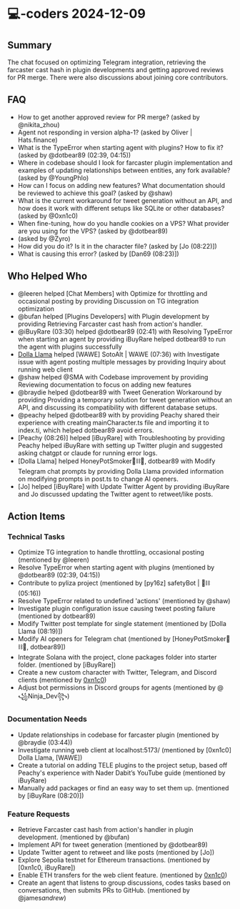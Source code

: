 # 💻-coders 2024-12-09

## Summary

The chat focused on optimizing Telegram integration, retrieving the farcaster cast hash in plugin developments and getting approved reviews for PR merge. There were also discussions about joining core contributors.

## FAQ

- How to get another approved review for PR merge? (asked by @nikita_zhou)
- Agent not responding in version alpha-1? (asked by Oliver | Hats.finance)
- What is the TypeError when starting agent with plugins? How to fix it? (asked by @dotbear89 (02:39, 04:15))
- Where in codebase should I look for farcaster plugin implementation and examples of updating relationships between entities, any fork available? (asked by @YoungPhlo)
- How can I focus on adding new features? What documentation should be reviewed to achieve this goal? (asked by @shaw)
- What is the current workaround for tweet generation without an API, and how does it work with different setups like SQLite or other databases? (asked by @0xn1c0)
- When fine-tuning, how do you handle cookies on a VPS? What provider are you using for the VPS? (asked by @dotbear89)
- (asked by @Zyro)
- How did you do it? Is it in the character file? (asked by [Jo (08:22)])
- What is causing this error? (asked by [Dan69 (08:23)])

## Who Helped Who

- @leeren helped [Chat Members] with Optimize for throttling and occasional posting by providing Discussion on TG integration optimization
- @bufan helped [Plugins Developers] with Plugin development by providing Retrieving Farcaster cast hash from action's handler.
- @iBuyRare (03:30) helped @dotbear89 (02:41) with Resolving TypeError when starting an agent by providing iBuyRare helped dotbear89 to run the agent with plugins successfully
- [Dolla Llama](07:24) helped [WAWE] SotoAlt | WAWE (07:36) with Investigate issue with agent posting multiple messages by providing Inquiry about running web client
- @shaw helped @SMA with Codebase improvement by providing Reviewing documentation to focus on adding new features
- @braydie helped @dotbear89 with Tweet Generation Workaround by providing Providing a temporary solution for tweet generation without an API, and discussing its compatibility with different database setups.
- @peachy helped @dotbear89 with by providing Peachy shared their experience with creating mainCharacter.ts file and importing it to index.ti, which helped dotbear89 avoid errors.
- [Peachy (08:26)] helped [iBuyRare] with Troubleshooting by providing Peachy helped iBuyRare with setting up Twitter plugin and suggested asking chatgpt or claude for running error logs.
- [Dolla Llama] helped HoneyPotSmoker🐻⛓🍯, dotbear89 with Modify Telegram chat prompts by providing Dolla Llama provided information on modifying prompts in post.ts to change AI openers.
- [Jo] helped [iBuyRare] with Update Twitter Agent by providing iBuyRare and Jo discussed updating the Twitter agent to retweet/like posts.

## Action Items

### Technical Tasks

- Optimize TG integration to handle throttling, occasional posting (mentioned by @leeren)
- Resolve TypeError when starting agent with plugins (mentioned by @dotbear89 (02:39, 04:15))
- Contribute to pyliza project (mentioned by [py16z] safetyBot | 🍚⛓ (05:16))
- Resolve TypeError related to undefined 'actions' (mentioned by @shaw)
- Investigate plugin configuration issue causing tweet posting failure (mentioned by dotbear89)
- Modify Twitter post template for single statement (mentioned by [Dolla Llama (08:19)])
- Modify AI openers for Telegram chat (mentioned by [HoneyPotSmoker🐻⛓🍯, dotbear89])
- Integrate Solana with the project, clone packages folder into starter folder. (mentioned by [iBuyRare])
- Create a new custom character with Twitter, Telegram, and Discord clients (mentioned by [0xn1c0](8:42))
- Adjust bot permissions in Discord groups for agents (mentioned by @꧁Ninja_Dev꧂)

### Documentation Needs

- Update relationships in codebase for farcaster plugin (mentioned by @braydie (03:44))
- Investigate running web client at localhost:5173/ (mentioned by [0xn1c0] Dolla Llama, [WAWE])
- Create a tutorial on adding TELE plugins to the project setup, based off Peachy's experience with Nader Dabit’s YouTube guide (mentioned by iBuyRare)
- Manually add packages or find an easy way to set them up. (mentioned by [iBuyRare (08:20)])

### Feature Requests

- Retrieve Farcaster cast hash from action's handler in plugin development. (mentioned by @bufan)
- Implement API for tweet generation (mentioned by @dotbear89)
- Update Twitter agent to retweet and like posts (mentioned by [Jo])
- Explore Sepolia testnet for Ethereum transactions. (mentioned by [0xn1c0, iBuyRare])
- Enable ETH transfers for the web client feature. (mentioned by [0xn1c0](8:45))
- Create an agent that listens to group discussions, codes tasks based on conversations, then submits PRs to GitHub. (mentioned by @james*andrew*)

